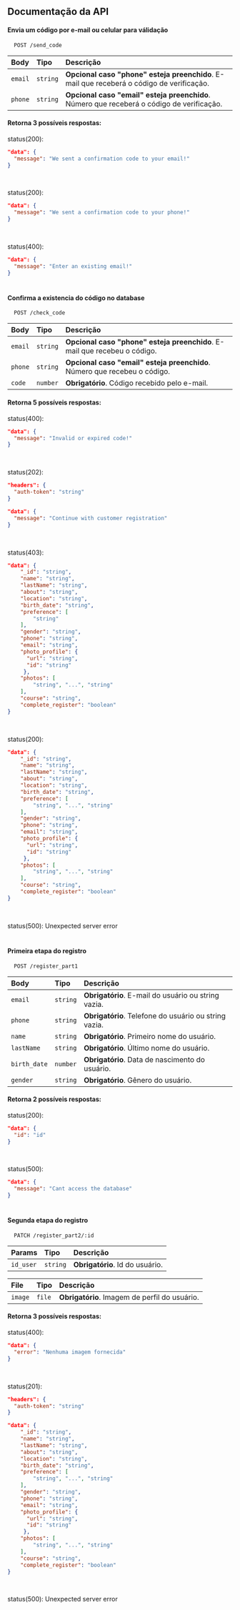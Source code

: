 ## Documentação da API

#### Envia um código por e-mail ou celular para válidação

```http
  POST /send_code
```

| Body   | Tipo       | Descrição                           |
| :---------- | :--------- | :---------------------------------- |
| `email` | `string` | **Opcional caso "phone" esteja preenchido**. E-mail que receberá o código de verificação. |
| `phone` | `string` | **Opcional caso "email" esteja preenchido**. Número que receberá o código de verificação. |

#### Retorna 3 possíveis respostas:

status(200): 
```json
"data": { 
  "message": "We sent a confirmation code to your email!"
}
```
<br/>

status(200): 
```json
"data": { 
  "message": "We sent a confirmation code to your phone!"
}
```
<br/>

status(400): 
```json
"data": { 
  "message": "Enter an existing email!"
}
```

#

#### Confirma a existencia do código no database

```http
  POST /check_code
```

| Body  | Tipo       | Descrição                                   |
| :---------- | :--------- | :------------------------------------------ |
| `email`      | `string` | **Opcional caso "phone" esteja preenchido**. E-mail que recebeu o código. |
| `phone`      | `string` | **Opcional caso "email" esteja preenchido**. Número que recebeu o código. |
| `code`      | `number` | **Obrigatório**. Código recebido pelo e-mail. |

#### Retorna 5 possíveis respostas:

status(400): 
```json
"data": {
  "message": "Invalid or expired code!"
}
```
<br/>

status(202): 
```json
"headers": {
  "auth-token": "string"
}

"data": {
  "message": "Continue with customer registration"
}
```
<br/>

status(403): 
```json
"data": {
    "_id": "string",
    "name": "string",
    "lastName": "string",
    "about": "string",
    "location": "string",
    "birth_date": "string",
    "preference": [
        "string"
    ],
    "gender": "string",
    "phone": "string",
    "email": "string",
    "photo_profile": {
      "url": "string",
      "id": "string"
     },
    "photos": [
        "string", "...", "string"
    ],
    "course": "string",
    "complete_register": "boolean"
}
```
<br/>

status(200): 
```json
"data": {
    "_id": "string",
    "name": "string",
    "lastName": "string",
    "about": "string",
    "location": "string",
    "birth_date": "string",
    "preference": [
        "string", "...", "string"
    ],
    "gender": "string",
    "phone": "string",
    "email": "string",
    "photo_profile": {
      "url": "string",
      "id": "string"
     },
    "photos": [
        "string", "...", "string"
    ],
    "course": "string",
    "complete_register": "boolean"
}
```
<br/>

status(500): Unexpected server error

#

#### Primeira etapa do registro

```http
  POST /register_part1
```

| Body   | Tipo       | Descrição                                   |
| :---------- | :--------- | :------------------------------------------ |
| `email`      | `string` | **Obrigatório**. E-mail do usuário ou string vazia. |
| `phone`      | `string` | **Obrigatório**. Telefone do usuário ou string vazia. |
| `name`      | `string` | **Obrigatório**. Primeiro nome do usuário. |
| `lastName`      | `string` | **Obrigatório**. Último nome do usuário. |
| `birth_date`      | `number` | **Obrigatório**. Data de nascimento do usuário. |
| `gender`      | `string` | **Obrigatório**. Gênero do usuário. |

#### Retorna 2 possíveis respostas:

status(200): 
```json
"data": {
  "id": "id"
}
```
<br/>

status(500): 
```json
"data": {
  "message": "Cant access the database"
}
```

#

#### Segunda etapa do registro

```http
  PATCH /register_part2/:id
```

| Params   | Tipo       | Descrição                                   |
| :---------- | :--------- | :------------------------------------------ |
| `id_user`      | `string` | **Obrigatório**. Id do usuário. |

| File   | Tipo       | Descrição                                   |
| :---------- | :--------- | :------------------------------------------ |
| `image`      | `file` | **Obrigatório**. Imagem de perfil do usuário. |

#### Retorna 3 possíveis respostas:

status(400): 
```json
"data": {
  "error": "Nenhuma imagem fornecida"
}
```
<br/>

status(201): 
```json
"headers": {
  "auth-token": "string"
}

"data": {
    "_id": "string",
    "name": "string",
    "lastName": "string",
    "about": "string",
    "location": "string",
    "birth_date": "string",
    "preference": [
        "string", "...", "string"
    ],
    "gender": "string",
    "phone": "string",
    "email": "string",
    "photo_profile": {
      "url": "string",
      "id": "string"
     },
    "photos": [
        "string", "...", "string"
    ],
    "course": "string",
    "complete_register": "boolean"
}
```
<br/>

status(500): Unexpected server error
